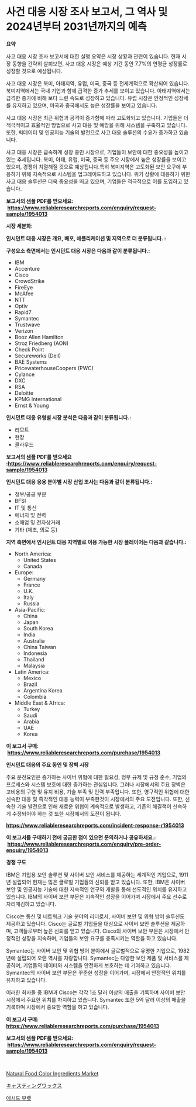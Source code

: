 <p><h1>사건 대응 시장 조사 보고서, 그 역사 및  2024년부터 2031년까지의 예측</h1></p><p><strong>요약</strong></p>
<p><p>사고 대응 시장 조사 보고서에 대한 실행 요약은 시장 상황과 관련이 있습니다. 현재 시장 동향을 간략히 살펴보면, 사고 대응 시장은 예상 기간 동안 7.7%의 연평균 성장률로 성장할 것으로 예상됩니다. </p><p>사고 대응 시장은 북미, 아태지역, 유럽, 미국, 중국 등 전세계적으로 확산되어 있습니다. 북미지역에서는 국내 기업과 함께 급격한 증가 추세를 보이고 있습니다. 아태지역에서는 급격한 증가에 비해 보다 느린 속도로 성장하고 있습니다. 유럽 시장은 안정적인 성장세를 유지하고 있으며, 미국과 중국에서도 높은 성장률을 보이고 있습니다.</p><p>사고 대응 시장은 최근 위협과 공격이 증가함에 따라 고도화되고 있습니다. 기업들은 더 적극적이고 효율적인 방법으로 사고 대응 및 예방을 위해 시스템을 구축하고 있습니다. 또한, 빅데이터 및 인공지능 기술의 발전으로 사고 대응 솔루션의 수요가 증가하고 있습니다.</p><p>사고 대응 시장은 급속하게 성장 중인 시장으로, 기업들이 보안에 대한 중요성을 높이고 있는 추세입니다. 북미, 아태, 유럽, 미국, 중국 등 주요 시장에서 높은 성장률을 보이고 있으며, 경쟁이 치열해질 것으로 예상됩니다.특히 북미지역은 고도화된 보안 요구에 부응하기 위해 지속적으로 시스템을 업그레이드하고 있습니다. 위기 상황에 대응하기 위한 사고 대응 솔루션은 더욱 중요성을 띄고 있으며, 기업들은 적극적으로 이를 도입하고 있습니다.</p></p>
<p><strong>보고서의 샘플 PDF를 받으세요: &nbsp;<a href="https://www.reliableresearchreports.com/enquiry/request-sample/1954013">https://www.reliableresearchreports.com/enquiry/request-sample/1954013</a></strong></p>
<p><strong>시장 세분화:</strong></p>
<p><strong> 인시던트 대응 시장은 개요, 배포, 애플리케이션 및 지역으로 더 분류됩니다. :</strong></p>
<p><strong>구성요소 측면에서는 인시던트 대응 시장은 다음과 같이 분류됩니다.:</strong></p>
<p><ul><li>IBM</li><li>Accenture</li><li>Cisco</li><li>CrowdStrike</li><li>FireEye</li><li>McAfee</li><li>NTT</li><li>Optiv</li><li>Rapid7</li><li>Symantec</li><li>Trustwave</li><li>Verizon</li><li>Booz Allen Hamilton</li><li>Stroz Friedberg (AON)</li><li>Check Point</li><li>Secureworks (Dell)</li><li>BAE Systems</li><li>PricewaterhouseCoopers (PWC)</li><li>Cylance</li><li>DXC</li><li>RSA</li><li>Deloitte</li><li>KPMG International</li><li>Ernst & Young</li></ul></p>
<p><strong> 인시던트 대응 유형별 시장 분석은 다음과 같이 분류됩니다.:</strong></p>
<p><ul><li>리모트</li><li>현장</li><li>클라우드</li></ul></p>
<p><strong>보고서의 샘플 PDF를 받으세요 :<a href="https://www.reliableresearchreports.com/enquiry/request-sample/1954013">https://www.reliableresearchreports.com/enquiry/request-sample/1954013</a></strong></p>
<p><strong> 인시던트 대응 응용 분야별 시장 산업 조사는 다음과 같이 분류됩니다.:</strong></p>
<p><ul><li>정부/공공 부문</li><li>BFSI</li><li>IT 및 통신</li><li>에너지 및 전력</li><li>소매업 및 전자상거래</li><li>기타 (제조, 의료 등)</li></ul></p>
<p><strong>지역 측면에서 인시던트 대응 지역별로 이용 가능한 시장 플레이어는 다음과 같습니다.:</strong></p>
<p><ul>
    <li>
        North America:
        <ul>
            <li>United States</li>
            <li>Canada</li>
        </ul>
    </li>
    <li>
        Europe:
        <ul>
            <li>Germany</li>
            <li>France</li>
            <li>U.K.</li>
            <li>Italy</li>
            <li>Russia</li>
        </ul>
    </li>
    <li>
        Asia-Pacific:
        <ul>
            <li>China</li>
            <li>Japan</li>
            <li>South Korea</li>
            <li>India</li>
            <li>Australia</li>
            <li>China Taiwan</li>
            <li>Indonesia</li>
            <li>Thailand</li>
            <li>Malaysia</li>
        </ul>
    </li>
    <li>
        Latin America:
        <ul>
            <li>Mexico</li>
            <li>Brazil</li>
            <li>Argentina Korea</li>
            <li>Colombia</li>
        </ul>
    </li>
    <li>
        Middle East & Africa:
        <ul>
            <li>Turkey</li>
            <li>Saudi</li>
            <li>Arabia</li>
            <li>UAE</li>
            <li>Korea</li>
        </ul>
    </li>
    </ul></p>
<p><strong>이 보고서 구매: &nbsp;<a href="https://www.reliableresearchreports.com/purchase/1954013">https://www.reliableresearchreports.com/purchase/1954013</a></strong></p>
<p><strong>인시던트 대응의 주요 동인 및 장벽 시장</strong></p>
<p><p>주요 운전요인은 증가하는 사이버 위협에 대한 필요성, 정부 규제 및 규정 준수, 기업의 프로세스와 시스템 보호에 대한 증가하는 관심입니다. 그러나 시장에서의 주요 장벽은 고비용의 구현 및 유지 비용, 기술 부족 및 인력 부족입니다. 또한, 영구적인 위협에 대한 신속한 대응 및 즉각적인 대응 능력이 부족한것이 시장에서의 주요 도전입니다. 또한, 신속한 기술 발전으로 인해 새로운 위협이 계속적으로 발생하고, 기존의 해결책이 신속하게 수정되어야 하는 것 또한 시장에서의 도전이 됩니다.</p></p>
<p><strong><a href="https://www.reliableresearchreports.com/incident-response-r1954013">https://www.reliableresearchreports.com/incident-response-r1954013</a></strong></p>
<p><strong>이 보고서를 구매하기 전에 궁금한 점이 있으면 문의하거나 공유하세요.: &nbsp;<a href="https://www.reliableresearchreports.com/enquiry/pre-order-enquiry/1954013">https://www.reliableresearchreports.com/enquiry/pre-order-enquiry/1954013</a></strong></p>
<p><strong>경쟁 구도</strong></p>
<p><p>IBM은 기업용 보안 솔루션 및 사이버 보안 서비스를 제공하는 세계적인 기업으로, 1911년 설립되어 현재는 많은 글로벌 기업들의 신뢰를 받고 있습니다. 또한, IBM은 사이버 보안 및 인공지능 기술에 대한 지속적인 연구와 개발을 통해 선도적인 위치를 유지하고 있습니다. IBM의 사이버 보안 부문은 지속적인 성장을 이어가며 시장에서 주요 선수로 자리매김하고 있습니다.</p><p>Cisco는 통신 및 네트워크 기술 분야의 리더로서, 사이버 보안 및 위협 방어 솔루션도 제공하고 있습니다. Cisco는 글로벌 기업들을 대상으로 사이버 보안 솔루션을 제공하며, 고객들로부터 높은 신뢰를 얻고 있습니다. Cisco의 사이버 보안 부문은 시장에서 안정적인 성장을 지속하며, 기업들의 보안 요구를 충족시키는 역할을 하고 있습니다.</p><p>Symantec는 사이버 보안 및 위협 방어 분야에서 글로벌적으로 유명한 기업으로, 1982년에 설립되어 오랜 역사를 자랑합니다. Symantec는 다양한 보안 제품 및 서비스를 제공하며, 기업들의 데이터와 시스템을 안전하게 보호하는 데 기여하고 있습니다. Symantec의 사이버 보안 부문은 꾸준한 성장을 이어가며, 시장에서 안정적인 위치를 유지하고 있습니다.</p><p>이러한 회사들 중 IBM과 Cisco는 각각 1조 달러 이상의 매출을 기록하며 사이버 보안 시장에서 주요한 위치를 차지하고 있습니다. Symantec 또한 5억 달러 이상의 매출을 기록하며 시장에서 중요한 역할을 하고 있습니다.</p></p>
<p><strong>이 보고서 구매: &nbsp; <a href="https://www.reliableresearchreports.com/purchase/1954013">https://www.reliableresearchreports.com/purchase/1954013</a></strong></p>
<p><strong>보고서의 샘플 PDF를 받으세요: &nbsp;<a href="https://www.reliableresearchreports.com/enquiry/request-sample/1954013">https://www.reliableresearchreports.com/enquiry/request-sample/1954013</a></strong><strong></strong></p>
<p>&nbsp;</p>
<p><p><a href="https://github.com/sonuprakash1/Market-Research-Report-List-2/blob/main/natural-food-color-ingredients-market.md">Natural Food Color Ingredients Market</a></p><p><a href="https://medium.com/@jacobkelly525/%E3%83%AF%E3%83%83%E3%82%AF%E3%82%B9%E6%8A%95%E5%85%A5%E5%B8%82%E5%A0%B4-%E5%B8%82%E5%A0%B4%E3%82%B7%E3%82%A7%E3%82%A2-%E5%B8%82%E5%A0%B4%E5%8B%95%E5%90%91-%E5%B0%86%E6%9D%A5%E3%81%AE%E6%88%90%E9%95%B7%E3%82%92%E8%AA%BF%E6%9F%BB-471f360c6065">キャスティングワックス</a></p><p><a href="https://medium.com/@johnsonlowe2023_38650/%EC%82%B0%EC%97%BC%EA%B8%B0-%EB%B6%84%EC%A3%BC%EC%8B%9C%EC%9E%A5-%EC%A1%B0%EC%82%AC-%EB%B3%B4%EA%B3%A0%EC%84%9C-%EA%B7%B8-%EC%97%AD%EC%82%AC%EC%99%80-2024%EB%85%84%EB%B6%80%ED%84%B0-2031%EB%85%84%EA%B9%8C%EC%A7%80%EC%9D%98-%EC%98%88%EC%B8%A1-b3c2eb5837c2">애시드 뷰렛</a></p></p>